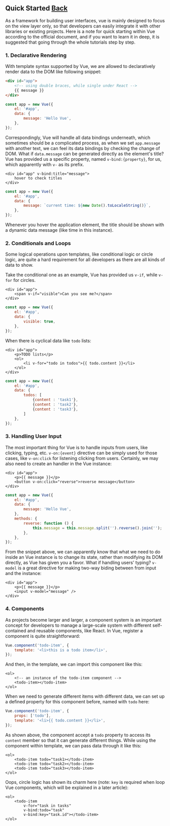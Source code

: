 ## Quick Started [Back](../vue.md)

As a framework for building user interfaces, vue is mainly designed to focus on the view layer only, so that developers can easily integrate it with other libraries or existing projects. Here is a note for quick starting within Vue according to the official document, and if you want to learn it in deep, it is suggested that going through the whole tutorials step by step.

### 1. Declarative Rendering

With template syntax supported by Vue, we are allowed to declaratively render data to the DOM like following snippet:

```html
<div id="app">
    <!-- using double braces, while single under React -->
    {{ message }}
</div>
```

```js
const app = new Vue({
    el: '#app',
    data: {
        message: 'Hello Vue',
    },
});
```

Correspondingly, Vue will handle all data bindings underneath, which sometimes should be a complicated process, as when we set `app.message` with another text, we can feel its data bindings by checking the change of DOM. What if `data.message` can be generated directly as the element's title? Vue has provided us a specific property, named `v-bind:{property}`, for us, which apparently with `v-` as its prefix.

```vue
<div id="app" v-bind:title="message">
    hover to check titles
</div>
```

```js
const app = new Vue({
    el: '#app',
    data: {
        message: `current time: ${new Date().toLocaleString()}`,
    },
});
```

Whenever you hover the application element, the title should be shown with a dynamic data message (like time in this instance).

### 2. Conditionals and Loops

Some logical operations upon templates, like conditional logic or circle logic, are quite a hard requirement for all developers as there are all kinds of data to show.

Take the conditional one as an example, Vue has provided us `v-if`, while `v-for` for circles.

```vue
<div id="app">
    <span v-if="visible">Can you see me?</span>
</div>
```

```js
const app = new Vue({
    el: '#app',
    data: {
        visible: true,
    },
});
```

When there is cyclical data like `todo` lists:

```vue
<div id="app">
    <p>TODO lists</p>
    <ol>
        <li v-for="todo in todos">{{ todo.content }}</li>
    </ol>
</div>
```

```js
const app = new Vue({
    el: '#app',
    data: {
        todos: [
            {content : 'task1'},
            {content : 'task2'},
            {content : 'task3'},
        ]
    },
});
```

### 3. Handling User Input

The most important thing for Vue is to handle inputs from users, like clicking, typing, etc. `v-on:{event}` directive can be simply used for those cases, like `v-on:click` for listening clicking from users. Certainly, we may also need to create an handler in the Vue instance:

```vue
<div id="app">
    <p>{{ message }}</p>
    <button v-on:click="reverse">reverse message</button>
</div>
```

```js
const app = new Vue({
    el: '#app',
    data: {
        message: 'Hello Vue',
    },
    methods: {
        reverse: function () {
            this.message = this.message.split('').reverse().join('');
        },
    },
});
```

From the snippet above, we can apparently know that what we need to do inside an Vue instance is to change its state, rather than modifying its DOM directly, as Vue has given you a favor. What if handling users' typing? `v-model` is a great directive for making two-way biding between from input and the instance:

```vue
<div id="app">
    <p>{{ message }}</p>
    <input v-model="message" />
</div>
```

### 4. Components

As projects become larger and larger, a component system is an important concept for developers to manage a large-scale system with different self-contained and reusable components, like React. In Vue, register a component is quite straightforward:

```js
Vue.component('todo-item', {
    template: '<li>this is a todo item</li>',
});
```

And then, in the template, we can import this component like this:

```vue
<ol>
    <!-- an instance of the todo-item component -->
    <todo-item></todo-item>
</ol>
```

When we need to generate different items with different data, we can set up a defined property for this component before, named with `todo` here:

```js
Vue.component('todo-item', {
    props: ['todo'],
    template: '<li>{{ todo.content }}</li>',
});
```

As shown above, the component accept a `todo` property to access its `content` member so that it can generate different things. While using the component within template, we can pass data through it like this:

```vue
<ol>
    <todo-item todo="task1></todo-item>
    <todo-item todo="task2></todo-item>
    <todo-item todo="task3></todo-item>
</ol>
```

Oops, circle logic has shown its charm here (note: `key` is required when loop Vue components, which will be explained in a later article):

```vue
<ol>
    <todo-item
        v-for="task in tasks"
        v-bind:todo="task"
        v-bind:key="task.id"></todo-item>
</ol>
```
